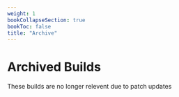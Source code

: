 ```yaml
---
weight: 1
bookCollapseSection: true
bookToc: false
title: "Archive"
---
```


# Archived Builds

These builds are no longer relevent due to patch updates
